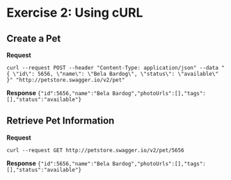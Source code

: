 # Exercise 2: Using cURL

## Create a Pet
**Request**
```
curl --request POST --header "Content-Type: application/json" --data "{ \"id\": 5656, \"name\": \"Bela Bardog\", \"status\": \"available\" }" "http://petstore.swagger.io/v2/pet"
```
**Response**
`{"id":5656,"name":"Bela Bardog","photoUrls":[],"tags":[],"status":"available"}`

## Retrieve Pet Information
**Request**
```
curl --request GET http://petstore.swagger.io/v2/pet/5656
```
**Response**
`{"id":5656,"name":"Bela Bardog","photoUrls":[],"tags":[],"status":"available"}`

